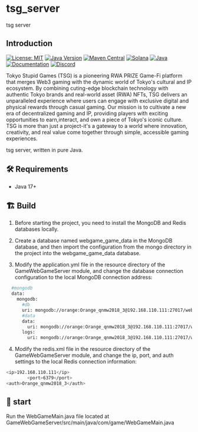 # tsg_server
tsg server

## Introduction

[![License: MIT](https://img.shields.io/badge/License-MIT-yellow.svg)](https://opensource.org/licenses/MIT)
[![Java Version](https://img.shields.io/badge/Java-17%2B-blue)](https://www.oracle.com/java/technologies/javase/jdk17-archive-downloads.html)
[![Maven Central](https://img.shields.io/maven-central/v/com.mmorrell/solanaj.svg)](https://search.maven.org/artifact/com.mmorrell/solanaj)
[![Solana](https://img.shields.io/badge/Solana-Compatible-blueviolet)](https://solana.com/)
[![Java](https://img.shields.io/badge/Pure-Java-orange)](https://www.java.com/)
[![Documentation](https://img.shields.io/badge/API-Documentation-lightgrey)](https://docs.solana.com/apps/jsonrpc-api)
[![Discord](https://img.shields.io/discord/889577356681945098?color=blueviolet)](https://discord.gg/solana)

Tokyo Stupid Games (TSG) is a pioneering RWA PRIZE Game-Fi platform that merges Web3 gaming with the dynamic world of Tokyo's cultural and IP ecosystem. By combining cuting-edge blockchain technology with authentic Tokyo brands and real-world asset (RWA) NFTs, TSG delivers an unparalleled experience where users can engage with exclusive digital and physical rewards through casual gaming. Our mission is to cultivate a new era of decentralized gaming and IP, providing players with exciting opportunities to earn,interact, and own a piece of Tokyo's iconic culture. TSG is more than just a project-it's a gateway to a world where innovation, creativity, and real value come together through simple, accessible gaming experiences.

tsg server, written in pure Java.

## 🛠️ Requirements

- Java 17+

## 🏗️ Build

1. Before starting the project, you need to install the MongoDB and Redis databases locally.

2. Create a database named webgame_game_data in the MongoDB database, and then import the configuration from the mongo directory in the project into the webgame_game_data database.

3. Modify the application.yml file in the resource directory of the GameWebGameServer module, and change the database connection configuration to the local MongoDB connection address:

```sh
  #mongodb
  data:
    mongodb:
      #db
      uri: mongodb://orange:Orange_qnmw2018_3@192.168.110.111:27017/webgame_game?authSource=admin
      #data
      data:
        uri: mongodb://orange:Orange_qnmw2018_3@192.168.110.111:27017/webgame_game_data?authSource=admin
      logs:
        uri: mongodb://orange:Orange_qnmw2018_3@192.168.110.111:27017/webgame_game_log?authSource=admin
```

4. Modify the redis.xml file in the resource directory of the GameWebGameServer module, and change the ip, port, and auth settings to the local Redis connection information:

```sh
<ip>192.168.110.111</ip>
		<port>6379</port>
<auth>Orange_qnmw2018_3</auth>
```

## 🚀 start
Run the WebGameMain.java file located at GameWebGameServer/src/main/java/com/game/WebGameMain.java
